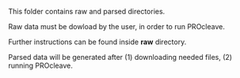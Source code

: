 This folder contains raw and parsed directories.

Raw data must be dowload by the user, in order to run PROcleave.

Further instructions can be found inside **raw** directory.

Parsed data will be generated after (1) downloading needed files, (2) running PROcleave.
